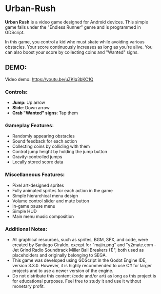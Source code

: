 # Urban-Rush

**Urban Rush** is a video game designed for Android devices. This simple game falls under the "Endless Runner" genre and is programmed in GDScript.

In this game, you control a kid who must skate while avoiding various obstacles. Your score continuously increases as long as you're alive. You can also boost your score by collecting coins and "Wanted" signs.

## DEMO:

Video demo: https://youtu.be/uZKlq3bKC1Q

### Controls:
- **Jump**: Up arrow
- **Slide**: Down arrow
- **Grab "Wanted" signs**: Tap them

### Gameplay Features:
- Randomly appearing obstacles
- Sound feedback for each action
- Collecting coins by colliding with them
- Control jump height by holding the jump button
- Gravity-controlled jumps
- Locally stored score data

### Miscellaneous Features:
- Pixel art-designed sprites
- Fully animated sprites for each action in the game
- Simple hierarchical menu design
- Volume control slider and mute button
- In-game pause menu
- Simple HUD
- Main menu music composition

### Additional Notes:
- All graphical resources, such as sprites, BGM, SFX, and code, were created by Santiago Giraldo, except for "majin.png" and "y2mate.com - Jet Grind Radio Soundtrack Miller Ball Breakers (1)", both used as placeholders and originally belonging to SEGA.
- This game was developed using GDScript in the Godot Engine IDE, version 3.3.0. However, it is highly recommended to use C# for larger projects and to use a newer version of the engine.
- Do not distribute this content (code and/or art) as long as this project is for educational purposes. Feel free to study it and use it without monetary profit.

